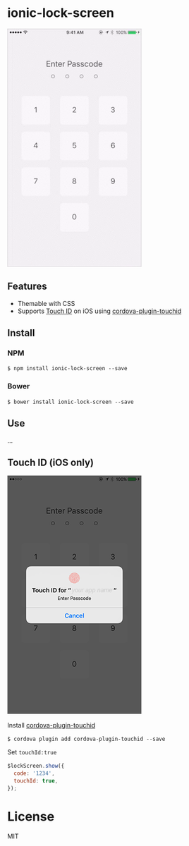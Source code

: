 # ionic-lock-screen

<img src="ionic-lock-screen.gif"/>

## Features

- Themable with CSS
- Supports [Touch ID](https://github.com/AlexDisler/ionic-lock-screen#touch-id-ios-only) on iOS using [cordova-plugin-touchid](https://github.com/leecrossley/cordova-plugin-touchid)

## Install

### NPM

    $ npm install ionic-lock-screen --save

### Bower

    $ bower install ionic-lock-screen --save

## Use

...

## Touch ID (iOS only)

<img src="lock-screen-passcode.png"/>

Install [cordova-plugin-touchid](https://github.com/leecrossley/cordova-plugin-touchid)

    $ cordova plugin add cordova-plugin-touchid --save

Set ```touchId:true```

```js
$lockScreen.show({
  code: '1234',
  touchId: true,
});
```

# License

MIT
